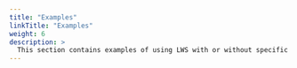 ```yaml
---
title: "Examples"
linkTitle: "Examples"
weight: 6
description: >
  This section contains examples of using LWS with or without specific inference runtime.
---
```

